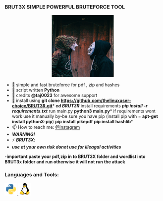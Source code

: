 ### BRUT3X SIMPLE POWERFUL BRUTEFORCE TOOL   
<p align='center'>
    <img src = 'contain.jpg' height="200" width = '200' >
</p>

- 🔭 simple and fast bruteforce for pdf , zip and hashes
- 🌱 script written  **Python**
- 🤔 credits **@taj0023** for awesome support
- 💬 install using **git clone https://github.com/thelinuxuser-choice/BRUT3R.git***
 ***cd BRUT3R*** 
 install requirements ***pip  install -r requirements.txt***
 run main.py **python3 main.py***
 if requirements wont work use it manually by-be sure you have pip
(install pip with = **apt-get install python3-pip**)
 **pip install pikepdf**
 **pip install hashlib***
- 📫 How to reach me:  [@Instagram](https://www.instagram.com/h3k3rs/)
- ***WARNING!***
- ⚡ ***BRUT3X***:
- ***use at your own risk donot use for illeagal activities***

-****important paste your pdf,zip in to BRUT3X folder and wordlist into BRUT3x folder and run otherwise it will not run the attack****


### Languages and Tools:
<p align="left"> 
<a href="https://www.python.org" target="_blank"> <img src="https://raw.githubusercontent.com/devicons/devicon/master/icons/python/python-original.svg" alt="python" width="40" height="40"/> </a>
<a href="https://www.linux.org/" target="_blank"> <img src="https://raw.githubusercontent.com/devicons/devicon/master/icons/linux/linux-original.svg" alt="linux" width="40" height="40"/> </a> 
    


</p>
